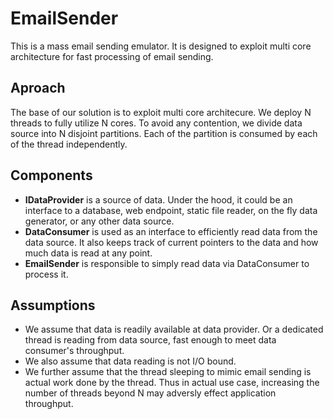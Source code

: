 # EmailSender

This is a mass email sending emulator. It is designed to exploit multi core architecture for fast processing of email sending.

## Aproach
The base of our solution is to exploit multi core architecure. We deploy N threads to fully utilize N cores. To avoid any contention, we divide data source into N disjoint partitions. Each of the partition is consumed by each of the thread independently.

## Components
* **IDataProvider** is a source of data. Under the hood, it could be an interface to a database, web endpoint, static file reader, on the fly data generator, or any other data source.
* **DataConsumer** is used as an interface to efficiently read data from the data source. It also keeps track of current pointers to the data and how much data is read at any point.
* **EmailSender** is responsible to simply read data via DataConsumer to process it.

## Assumptions
* We assume that data is readily available at data provider. Or a dedicated thread is reading from data source, fast enough to meet data consumer's throughput.
* We also assume that data reading is not I/O bound.
* We further assume that the thread sleeping to mimic email sending is actual work done by the thread. Thus in actual use case, increasing the number of threads beyond N may adversly effect application throughput.
